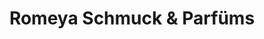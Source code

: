 ---
title: "Romeya Schmuck & Parfüms"
url: /darmstadt/romeya-schmuck-und-parfuems/
shop: Schmuck
---